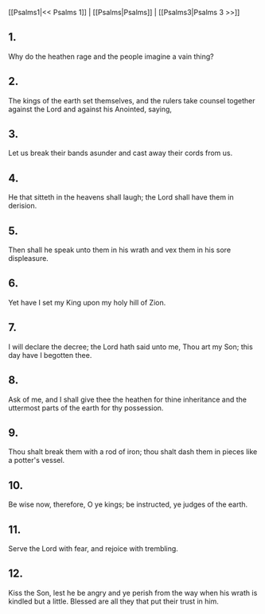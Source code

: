[[Psalms1|<< Psalms 1]] | [[Psalms|Psalms]] | [[Psalms3|Psalms 3 >>]]
## 1.
Why do the heathen rage and the people imagine a vain thing?
## 2.
The kings of the earth set themselves, and the rulers take counsel together against the Lord and against his Anointed, saying,
## 3.
Let us break their bands asunder and cast away their cords from us.
## 4.
He that sitteth in the heavens shall laugh; the Lord shall have them in derision.
## 5.
Then shall he speak unto them in his wrath and vex them in his sore displeasure.
## 6.
Yet have I set my King upon my holy hill of Zion.
## 7.
I will declare the decree; the Lord hath said unto me, Thou art my Son; this day have I begotten thee.
## 8.
Ask of me, and I shall give thee the heathen for thine inheritance and the uttermost parts of the earth for thy possession.
## 9.
Thou shalt break them with a rod of iron; thou shalt dash them in pieces like a potter\'s vessel.
## 10.
Be wise now, therefore, O ye kings; be instructed, ye judges of the earth.
## 11.
Serve the Lord with fear, and rejoice with trembling.
## 12.
Kiss the Son, lest he be angry and ye perish from the way when his wrath is kindled but a little. Blessed are all they that put their trust in him.

